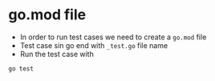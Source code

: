 # go.mod file

- In order to run test cases we need to create a `go.mod` file
- Test case sin go end with `_test.go` file name
- Run the test case with
```
go test
```